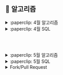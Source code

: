 ## 📌 알고리즘

<details><summary>:paperclip: 4월 알고리즘</summary>

|주차|1|2|3|4|5|6|7|
|:---:|:---:|:---:|:---:|:---:|:---:|:---:|:---:|
|1주차<br> (04.03 ~ 04.09)| [온라인 판매](https://www.acmicpc.net/problem/1246) | [공유기 설치](https://www.acmicpc.net/problem/2110) |[센서](https://www.acmicpc.net/problem/2212) | [입국심사](https://www.acmicpc.net/problem/3079) |
|2주차<br> (04.10 ~ 04.16)|[캐시](https://school.programmers.co.kr/learn/courses/30/lessons/17680?language=java) |[N진수 게임](https://school.programmers.co.kr/learn/courses/30/lessons/17687) |[자물쇠와 열쇠](https://school.programmers.co.kr/learn/courses/30/lessons/60059) |[합승 택시 요금](https://school.programmers.co.kr/learn/courses/30/lessons/72413) |[조건별로 분류하여 주문상태 출력하기](https://school.programmers.co.kr/learn/courses/30/lessons/131113?language=mysql) |[카테고리 별 도서 판매량 집계하기](https://school.programmers.co.kr/learn/courses/30/lessons/144855) |[조건에 맞는 사용자와 총 거래금액 조회하기](https://school.programmers.co.kr/learn/courses/30/lessons/164668) |
 |3주차<br> (04.17 ~ 04.23)|[뉴스 클러스터링](https://school.programmers.co.kr/learn/courses/30/lessons/17677) | [불량 사용자](https://school.programmers.co.kr/learn/courses/30/lessons/64064) | [보석 쇼핑](https://school.programmers.co.kr/learn/courses/30/lessons/67258) | [오랜 기간 보호한 동물1](https://school.programmers.co.kr/learn/courses/30/lessons/59044) | [있었는데요 없었습니다](https://school.programmers.co.kr/learn/courses/30/lessons/59043) | [오랜 기간 보호한 동물2](https://school.programmers.co.kr/learn/courses/30/lessons/59411) |
 
 </details>
 
 <details><summary>:paperclip: 4월 SQL</summary>

|주차|1|2|3|4|5|6|7|
|:---:|:---:|:---:|:---:|:---:|:---:|:---:|:---:|
|2주차<br> (04.10 ~ 04.16)|[조건별로 분류하여 주문상태 출력하기](https://school.programmers.co.kr/learn/courses/30/lessons/131113?language=mysql) |[카테고리 별 도서 판매량 집계하기](https://school.programmers.co.kr/learn/courses/30/lessons/144855) |[조건에 맞는 사용자와 총 거래금액 조회하기](https://school.programmers.co.kr/learn/courses/30/lessons/164668) |
 |3주차<br> (04.17 ~ 04.23)| [오랜 기간 보호한 동물1](https://school.programmers.co.kr/learn/courses/30/lessons/59044) | [있었는데요 없었습니다](https://school.programmers.co.kr/learn/courses/30/lessons/59043) | [오랜 기간 보호한 동물2](https://school.programmers.co.kr/learn/courses/30/lessons/59411) |
 
 </details>
 
 <br><br>
 
 <details><summary>:paperclip: 5월 알고리즘</summary>

|주차|1|2|3|4|5|6|7|
|:---:|:---:|:---:|:---:|:---:|:---:|:---:|:---:|
|1주차<br> (04.27 ~ 05.04)| [두 큐 합 같게 만들기](https://school.programmers.co.kr/learn/courses/30/lessons/118667) | [징검다리 건너기](https://school.programmers.co.kr/learn/courses/30/lessons/64062) |[프렉탈 평면](https://www.acmicpc.net/problem/1030)

</details>

<details><summary>:paperclip: 5월 SQL</summary>

|주차|1|2|3|4|5|6|7|
|:---:|:---:|:---:|:---:|:---:|:---:|:---:|:---:|
|1주차<br> (04.27 ~ 05.04)| [즐겨찾기가 가장 많은 식당 정보 출력하기](https://school.programmers.co.kr/learn/courses/30/lessons/131123) | [대여 기록이 존재하는 자동차 리스트 구하기](https://school.programmers.co.kr/learn/courses/30/lessons/157341) |[조건에 맞는 사용자 정보 조회하기](https://school.programmers.co.kr/learn/courses/30/lessons/164670)
 

</details>

<details><summary>Fork/Pull Request</summary>
 
 ## 1. Fork
![image](https://user-images.githubusercontent.com/81174840/232497886-0f139681-189d-432e-bd6d-528d1eabf31e.png)
#### → Fork를 통해 개인 repository로 파일을 가져온다.

***

## 2. Pull Request

<br>

### 2-1)
![image](https://user-images.githubusercontent.com/81174840/232507340-b985f9d0-e94a-4d77-a8ca-45380d43621b.png)
#### → 개인 repository에서 m월/문제의 번호.이름/자신의 이름/문제.java 또는 readme.md

<br>

### 2-2)
![image](https://user-images.githubusercontent.com/81174840/232508131-a40c7324-f633-4312-b2d7-bac99626507f.png)

```
commit 규칙 : [문제 출처] 문제이름 / 난이도 / 걸린시간
Ex) [BOJ] 신입 사원 / 실버1 / 1h 30m

```

<br>

### 2-3)
![image](https://user-images.githubusercontent.com/81174840/232509160-69721b98-1473-4e54-8d5b-463a3c12bd64.png)
### [New Pull Request] 버튼을 누른다.

<br>

### 2-4)
![image](https://user-images.githubusercontent.com/81174840/232492654-ed0a1426-03ff-4b33-be58-380a3124faa7.png)

<br>

### 2-5)
![image](https://user-images.githubusercontent.com/81174840/232492855-4f776539-7a63-47be-a398-b2c201d86dc2.png)

<br>

### 2-6)
![image](https://user-images.githubusercontent.com/81174840/232519856-d2702039-9fea-45c5-a1a5-5247e6540c2e.png)

<br>

### 2-7)
![image](https://user-images.githubusercontent.com/81174840/232494660-cd26d67b-109e-4420-b0d2-b71a14e5440a.png)

```
본인 이름 / n월 m주차 / 문제 출처 / 문제 이름
Ex) YehJin Jung / 4월 1주차 / BOJ / 신입 사원


문제 출처(플랫폼)
[BOJ] - 백준
[PGS] - 프로그래머스
[SWEA] - 삼성SW Expert Academy
[ETC] - 그외

```
<br>

### 2-8)
![image](https://user-images.githubusercontent.com/81174840/232520581-fa80fbb4-4349-4528-a54b-d3f6586dcfc5.png)
#### → organization 에서 개인 repository에서 올린 pull Request를 볼 수 있다.
 </details>


 

